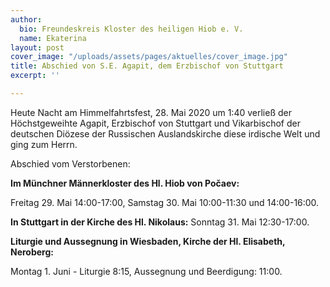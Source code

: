 ```yaml
---
author:
  bio: Freundeskreis Kloster des heiligen Hiob e. V.
  name: Ekaterina
layout: post
cover_image: "/uploads/assets/pages/aktuelles/cover_image.jpg"
title: Abschied von S.E. Agapit, dem Erzbischof von Stuttgart
excerpt: ''

---
```

Heute Nacht am Himmelfahrtsfest, 28. Mai 2020 um 1:40 verließ der Höchstgeweihte Agapit, Erzbischof von Stuttgart und Vikarbischof der deutschen Diözese der Russischen Auslandskirche diese irdische Welt und ging zum Herrn.

Abschied vom Verstorbenen:

**Im Münchner Männerkloster des Hl. Hiob von Počaev:**

Freitag 29. Mai 14:00-17:00, Samstag 30. Mai 10:00-11:30 und 14:00-16:00.

**In Stuttgart in der Kirche des Hl. Nikolaus:** Sonntag 31. Mai 12:30-17:00.

**Liturgie und Aussegnung in Wiesbaden, Kirche der Hl. Elisabeth, Neroberg:**

Montag 1. Juni - Liturgie 8:15, Aussegnung und Beerdigung: 11:00.